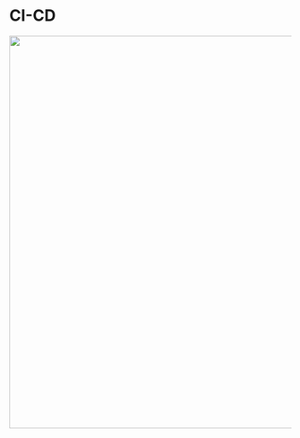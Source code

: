 # CI-CD

<img src="https://github.com/user-attachments/assets/76ae5d54-1bf2-4a24-870d-de49f3f0e515" width="700"/>






